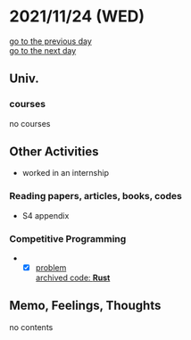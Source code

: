 # 2021/11/24 (WED)

<div class="date_jumper">
  <a class="link_wrapper" href="./23rd.md"><div class="button">go to the previous day</div></a>
  <a class="link_wrapper" href="./25th.md"><div class="button">go to the next day</div></a>
</div>

## Univ.
### courses
no courses

## Other Activities
- worked in an internship

### Reading papers, articles, books, codes
- S4 appendix

### Competitive Programming
- - [x] [problem](https://atcoder.jp/contests/abc216/tasks/abc216_d)  
  [archived code: **Rust**](https://github.com/OtsuKotsu/training_rust/blob/main/archive/ABC/ABC216/d.rs)  

## Memo, Feelings, Thoughts
no contents
